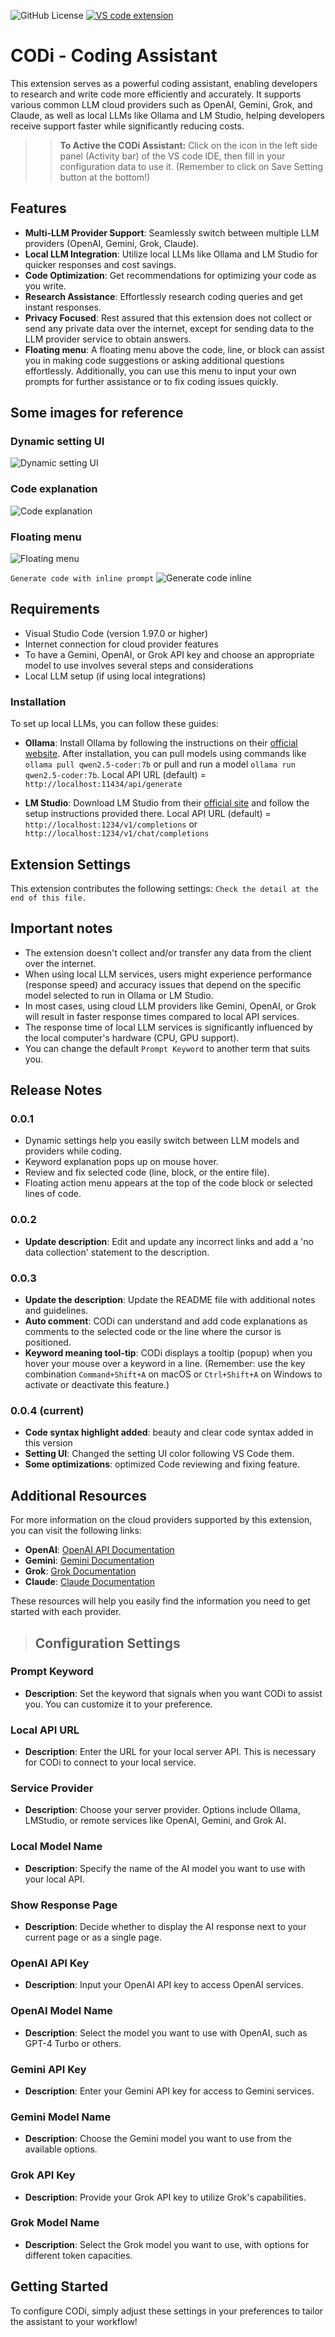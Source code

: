 ![GitHub License](https://img.shields.io/github/license/giaplee/codi-coding-assistant)
[![VS code extension](https://img.shields.io/badge/any_text-you_like-blue?style=flat-square&label=VS%20Code%20Extension)
](https://#)

# CODi - Coding Assistant

This extension serves as a powerful coding assistant, enabling developers to research and write code more efficiently and accurately. It supports various common LLM cloud providers such as OpenAI, Gemini, Grok, and Claude, as well as local LLMs like Ollama and LM Studio, helping developers receive support faster while significantly reducing costs.

>>**To Active the CODi Assistant:** Click on the icon in the left side panel (Activity bar) of the VS code IDE, then fill in your configuration data to use it. (Remember to click on Save Setting button at the bottom!)

## Features

- **Multi-LLM Provider Support**: Seamlessly switch between multiple LLM providers (OpenAI, Gemini, Grok, Claude).
- **Local LLM Integration**: Utilize local LLMs like Ollama and LM Studio for quicker responses and cost savings.
- **Code Optimization**: Get recommendations for optimizing your code as you write.
- **Research Assistance**: Effortlessly research coding queries and get instant responses.
- **Privacy Focused**: Rest assured that this extension does not collect or send any private data over the internet, except for sending data to the LLM provider service to obtain answers.
- **Floating menu**: A floating menu above the code, line, or block can assist you in making code suggestions or asking additional questions effortlessly. Additionally, you can use this menu to input your own prompts for further assistance or to fix coding issues quickly.

## Some images for reference

### Dynamic setting UI

![Dynamic setting UI](resources/codi_ext_full_screen_cap.png)

### Code explanation

![Code explanation](resources/codi_ext_004_explaination.png)

### Floating menu

![Floating menu](resources/codi_ext_codelens_menu.png)

``Generate code with inline prompt``
![Generate code inline](resources/codi_ext_prompt_inline.png)

## Requirements

- Visual Studio Code (version 1.97.0 or higher)
- Internet connection for cloud provider features
- To have a Gemini, OpenAI, or Grok API key and choose an appropriate model to use involves several steps and considerations
- Local LLM setup (if using local integrations)

### Installation

To set up local LLMs, you can follow these guides:

- **Ollama**: Install Ollama by following the instructions on their [official website](https://ollama.com/docs/getting-started). After installation, you can pull models using commands like `ollama pull qwen2.5-coder:7b` or pull and run a model `ollama run qwen2.5-coder:7b`. Local API URL (default) = `http://localhost:11434/api/generate`
  
- **LM Studio**: Download LM Studio from their [official site](https://lmstudio.ai) and follow the setup instructions provided there. Local API URL (default) = `http://localhost:1234/v1/completions` or `http://localhost:1234/v1/chat/completions`

## Extension Settings

This extension contributes the following settings:
`Check the detail at the end of this file.`

## Important notes

- The extension doesn't collect and/or transfer any data from the client over the internet.
- When using local LLM services, users might experience performance (response speed) and accuracy issues that depend on the specific model selected to run in Ollama or LM Studio.
- In most cases, using cloud LLM providers like Gemini, OpenAI, or Grok will result in faster response times compared to local API services.
- The response time of local LLM services is significantly influenced by the local computer's hardware (CPU, GPU support).
- You can change the default `Prompt Keyword` to another term that suits you.

## Release Notes

### 0.0.1

- Dynamic settings help you easily switch between LLM models and providers while coding.
- Keyword explanation pops up on mouse hover.
- Review and fix selected code (line, block, or the entire file).
- Floating action menu appears at the top of the code block or selected lines of code.

### 0.0.2

- **Update description**: Edit and update any incorrect links and add a 'no data collection' statement to the description.

### 0.0.3

- **Update the description**: Update the README file with additional notes and guidelines.
- **Auto comment**: CODi can understand and add code explanations as comments to the selected code or the line where the cursor is positioned.
- **Keyword meaning tool-tip**: CODi displays a tooltip (popup) when you hover your mouse over a keyword in a line. (Remember: use the key combination `Command+Shift+A` on macOS or `Ctrl+Shift+A` on Windows to activate or deactivate this feature.)

### 0.0.4 (current)

- **Code syntax highlight added**: beauty and clear code syntax added in this version
- **Setting UI**: Changed the setting UI color following VS Code them.
- **Some optimizations**: optimized Code reviewing and fixing feature.

## Additional Resources

For more information on the cloud providers supported by this extension, you can visit the following links:

- **OpenAI**: [OpenAI API Documentation](https://platform.openai.com/docs/introduction)
- **Gemini**: [Gemini Documentation](https://ai.google.dev/gemini-api/docs)
- **Grok**: [Grok Documentation](https://docs.x.ai/docs/overview)
- **Claude**: [Claude Documentation](https://anthropic.com/claude)

These resources will help you easily find the information you need to get started with each provider.

>## Configuration Settings

### Prompt Keyword

- **Description**: Set the keyword that signals when you want CODi to assist you. You can customize it to your preference.

### Local API URL

- **Description**: Enter the URL for your local server API. This is necessary for CODi to connect to your local service.

### Service Provider

- **Description**: Choose your server provider. Options include Ollama, LMStudio, or remote services like OpenAI, Gemini, and Grok AI.

### Local Model Name

- **Description**: Specify the name of the AI model you want to use with your local API.

### Show Response Page

- **Description**: Decide whether to display the AI response next to your current page or as a single page.

### OpenAI API Key

- **Description**: Input your OpenAI API key to access OpenAI services.

### OpenAI Model Name

- **Description**: Select the model you want to use with OpenAI, such as GPT-4 Turbo or others.

### Gemini API Key

- **Description**: Enter your Gemini API key for access to Gemini services.

### Gemini Model Name

- **Description**: Choose the Gemini model you want to use from the available options.

### Grok API Key

- **Description**: Provide your Grok API key to utilize Grok's capabilities.

### Grok Model Name

- **Description**: Select the Grok model you want to use, with options for different token capacities.

## Getting Started

To configure CODi, simply adjust these settings in your preferences to tailor the assistant to your workflow!

